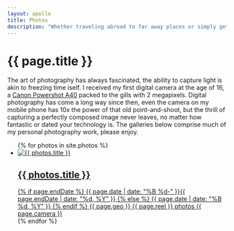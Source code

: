 ```yaml
---
layout: apollo
title: Photos
description: "Whether traveling abroad to far away places or simply getting lost in my own backyard, I've always managed to keep a camera at my side. View my collections of photographs here."
---
```


<h1>{{ page.title }}</h1>
<p>The art of photography has always fascinated, the ability to capture light is akin to freezing time iself. I received my first digital camera at the age of 16, a <a href="https://www.imaging-resource.com/PRODS/A40/A40A.HTM" title="Canon Powershot A40" target="_blank">Canon Powershot A40</a> packed to the gills with 2 megapixels. Digital photography has come a long way since then, even the camera on my mobile phone has 10x the power of that old point-and-shoot, but the thrill of capturing a perfectly composed image never leaves, no matter how fantastic or dated your technology is. The galleries below comprise much of my personal photography work, please enjoy.</p>

<div class="post">
  <ul class="photo-gallery">
{% for photos in site.photos %}
    <li>
      <a href="{{ photos.permalink }}" title="{{ photos.title }}">
        <img class="thumbnail" src="{{ photos.thumbnail }}" alt="{{ photos.title }}" />
        <div class="gallery-meta">
          <h2>{{ photos.title }}</h2>
          	<span><i aria-hidden class="far fa-calendar-alt" title="Date"></i> 
						{% if page.endDate %}
							{{ page.date | date: "%B %d-" }}{{ page.endDate | date: "%d, %Y" }}
						{% else %}
							{{ page.date | date: "%B %d, %Y" }}
						{% endif %}
					</span>
					<span><i aria-hidden class="fas fa-globe-americas" title="Location"></i> {{ page.geo }}</span>
					<span><i aria-hidden class="far fa-images" title="Size"></i> {{ page.reel }} photos</span>
					<span><i aria-hidden class="fas fa-camera-retro" title="Camera"></i> {{ page.camera }}</span>
        </div>
      </a>
    </li>
{% endfor %}
  </ul>
</div>
